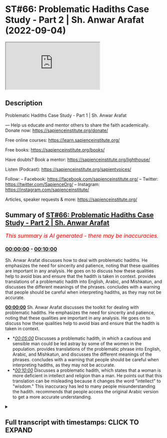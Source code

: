 # ST#66: Problematic Hadiths Case Study - Part 2 | Sh. Anwar Arafat (2022-09-04)

<iframe loading='lazy' src='https://www.youtube.com/embed/eHsv5BLwGmI'></iframe>

## Description

Problematic Hadiths Case Study - Part 1 | Sh. Anwar Arafat

—
Help us educate and mentor others to share the faith academically.
Donate now: https://sapienceinstitute.org/donate/ 

Free online courses: https://learn.sapienceinstitute.org/

Free books: https://sapienceinstitute.org/books/

Have doubts? Book a mentor: https://sapienceinstitute.org/lighthouse/

Listen (Podcast): https://sapienceinstitute.org/sapientvoices/

Follow:
– Facebook: https://facebook.com/sapienceinstitute.org/ 
– Twitter: https://twitter.com/SapienceOrg/ 
– Instagram: https://instagram.com/sapienceinstitute/ 

Articles, speaker requests & more: https://sapienceinstitute.org/

## Summary of [ST#66: Problematic Hadiths Case Study - Part 2 | Sh. Anwar Arafat](https://www.youtube.com/watch?v=eHsv5BLwGmI)


*<span style="color:red; font-size:125%">This summary is AI generated - there may be inaccuracies</span>. [](/)*

### [00:00:00](https://www.youtube.com/watch?v=eHsv5BLwGmI&t=0) - [00:10:00](https://www.youtube.com/watch?v=eHsv5BLwGmI&t=600)

 Sh. Anwar Arafat discusses how to deal with problematic hadiths. He emphasizes the need for sincerity and patience, noting that these qualities are important in any analysis. He goes on to discuss how these qualities help to avoid bias and ensure that the hadith is taken in context.  provides translations of a problematic hadith into English, Arabic, and Mishkatun, and discusses the different meanings of the phrases.  concludes with a warning that people should be careful when interpreting hadiths, as they may not be accurate.

**[00:00:00](https://www.youtube.com/watch?v=eHsv5BLwGmI&t=0)**  Sh. Anwar Arafat discusses the toolkit for dealing with problematic hadiths. He emphasizes the need for sincerity and patience, noting that these qualities are important in any analysis. He goes on to discuss how these qualities help to avoid bias and ensure that the hadith is taken in context.
* **[00:05:00](https://www.youtube.com/watch?v=eHsv5BLwGmI&t=300)* Discusses a problematic hadith, in which a cautious and sensible man could be led astray by some of the women in the population.  provides translations of the problematic phrase into English, Arabic, and Mishkatun, and discusses the different meanings of the phrases.  concludes with a warning that people should be careful when interpreting hadiths, as they may not be accurate.
* **[00:10:00](https://www.youtube.com/watch?v=eHsv5BLwGmI&t=600)* Discusses a problematic hadith, which states that a woman is more deficient in intellect and religion than a man. He points out that this translation can be misleading because it changes the word "intellect" to "wisdom." This inaccuracy has led to many people misunderstanding the hadith. recommends that people access the original Arabic version to get a more accurate understanding.

<details><summary><h2>Full transcript with timestamps: CLICK TO EXPAND</h2></summary>

[0:00:14](https://youtu.be/eHsv5BLwGmI?t=14) upon you all  
[0:00:15](https://youtu.be/eHsv5BLwGmI?t=15) and welcome to sapient thoughts another  
[0:00:17](https://youtu.be/eHsv5BLwGmI?t=17) episode where here we discuss theo  
[0:00:20](https://youtu.be/eHsv5BLwGmI?t=20) philosophical issues we answer some of  
[0:00:21](https://youtu.be/eHsv5BLwGmI?t=21) the contentions that are brought against  
[0:00:23](https://youtu.be/eHsv5BLwGmI?t=23) islam and we offer  
[0:00:25](https://youtu.be/eHsv5BLwGmI?t=25) hopefully a robust case for the veracity  
[0:00:27](https://youtu.be/eHsv5BLwGmI?t=27) and beauty of islam insha'allah as a way  
[0:00:29](https://youtu.be/eHsv5BLwGmI?t=29) of life my name is anwar arafat and  
[0:00:32](https://youtu.be/eHsv5BLwGmI?t=32) today we are doing  
[0:00:34](https://youtu.be/eHsv5BLwGmI?t=34) episode 2 of our case study a  
[0:00:37](https://youtu.be/eHsv5BLwGmI?t=37) problematic hadith that seems to put  
[0:00:39](https://youtu.be/eHsv5BLwGmI?t=39) women down or that might seem  
[0:00:41](https://youtu.be/eHsv5BLwGmI?t=41) disrespectful or demeaning towards women  
[0:00:43](https://youtu.be/eHsv5BLwGmI?t=43) and a person might read this come across  
[0:00:46](https://youtu.be/eHsv5BLwGmI?t=46) it in some of the books and say hey wait  
[0:00:47](https://youtu.be/eHsv5BLwGmI?t=47) a second this is problematic  
[0:00:50](https://youtu.be/eHsv5BLwGmI?t=50) so how do we deal with this well as we  
[0:00:52](https://youtu.be/eHsv5BLwGmI?t=52) demonstrated the hadith of course it's a  
[0:00:54](https://youtu.be/eHsv5BLwGmI?t=54) little longer  
[0:00:56](https://youtu.be/eHsv5BLwGmI?t=56) if you haven't listened to the hadith  
[0:00:57](https://youtu.be/eHsv5BLwGmI?t=57) you can go back to that first episode um  
[0:00:59](https://youtu.be/eHsv5BLwGmI?t=59) in this episode we will apply our hadith  
[0:01:02](https://youtu.be/eHsv5BLwGmI?t=62) toolkit as we shared it where we we have  
[0:01:05](https://youtu.be/eHsv5BLwGmI?t=65) 10 tools so for this episode we're going  
[0:01:07](https://youtu.be/eHsv5BLwGmI?t=67) to go actually through the first five  
[0:01:10](https://youtu.be/eHsv5BLwGmI?t=70) in applying them to this specific hadith  
[0:01:13](https://youtu.be/eHsv5BLwGmI?t=73) in sha allah ta'ala  
[0:01:14](https://youtu.be/eHsv5BLwGmI?t=74) tool number one  
[0:01:16](https://youtu.be/eHsv5BLwGmI?t=76) is sincerity and remember we said this  
[0:01:18](https://youtu.be/eHsv5BLwGmI?t=78) is sincerity towards the material  
[0:01:21](https://youtu.be/eHsv5BLwGmI?t=81) sincerity towards whatever goal it is  
[0:01:23](https://youtu.be/eHsv5BLwGmI?t=83) sincerity towards your own biases  
[0:01:26](https://youtu.be/eHsv5BLwGmI?t=86) and obviously as muslims first and  
[0:01:28](https://youtu.be/eHsv5BLwGmI?t=88) foremost sincerity towards god allah  
[0:01:30](https://youtu.be/eHsv5BLwGmI?t=90) subhanahu ta'ala  
[0:01:32](https://youtu.be/eHsv5BLwGmI?t=92) sincerity towards the corpus  
[0:01:34](https://youtu.be/eHsv5BLwGmI?t=94) means that  
[0:01:37](https://youtu.be/eHsv5BLwGmI?t=97) when i read a hadith i don't take it by  
[0:01:40](https://youtu.be/eHsv5BLwGmI?t=100) itself i understand that as part of an  
[0:01:42](https://youtu.be/eHsv5BLwGmI?t=102) entire corpus a person easily can seize  
[0:01:45](https://youtu.be/eHsv5BLwGmI?t=105) on one hadith and take it out of context  
[0:01:49](https://youtu.be/eHsv5BLwGmI?t=109) and show hey look muslims say one two  
[0:01:51](https://youtu.be/eHsv5BLwGmI?t=111) and three  
[0:01:52](https://youtu.be/eHsv5BLwGmI?t=112) i can do this to almost any book i can  
[0:01:54](https://youtu.be/eHsv5BLwGmI?t=114) do this to almost any religion  
[0:01:55](https://youtu.be/eHsv5BLwGmI?t=115) um not only is it  
[0:01:58](https://youtu.be/eHsv5BLwGmI?t=118) unwise it's unjust right we're not being  
[0:02:01](https://youtu.be/eHsv5BLwGmI?t=121) fair to the material not being fair to  
[0:02:02](https://youtu.be/eHsv5BLwGmI?t=122) anything if i am muslim and i come  
[0:02:05](https://youtu.be/eHsv5BLwGmI?t=125) across a problematic hadith i have a  
[0:02:07](https://youtu.be/eHsv5BLwGmI?t=127) bias if i'm not muslim i also have a  
[0:02:10](https://youtu.be/eHsv5BLwGmI?t=130) bias if i'm an academic  
[0:02:12](https://youtu.be/eHsv5BLwGmI?t=132) i have a bias there as well what are  
[0:02:15](https://youtu.be/eHsv5BLwGmI?t=135) some of these biases if i'm muslim and i  
[0:02:17](https://youtu.be/eHsv5BLwGmI?t=137) read a problematic hadith that seems to  
[0:02:18](https://youtu.be/eHsv5BLwGmI?t=138) put women down  
[0:02:20](https://youtu.be/eHsv5BLwGmI?t=140) my sincerity to my paradigm is that wait  
[0:02:22](https://youtu.be/eHsv5BLwGmI?t=142) a second i know that the prophet sallam  
[0:02:24](https://youtu.be/eHsv5BLwGmI?t=144) doesn't put women down in fact there are  
[0:02:25](https://youtu.be/eHsv5BLwGmI?t=145) so many hadith in which he praises women  
[0:02:28](https://youtu.be/eHsv5BLwGmI?t=148) right he thanks them he's appreciative  
[0:02:30](https://youtu.be/eHsv5BLwGmI?t=150) he's respecting he's accommodating he's  
[0:02:32](https://youtu.be/eHsv5BLwGmI?t=152) doing all these things in fact arguably  
[0:02:34](https://youtu.be/eHsv5BLwGmI?t=154) no one throughout human history has done  
[0:02:36](https://youtu.be/eHsv5BLwGmI?t=156) more  
[0:02:37](https://youtu.be/eHsv5BLwGmI?t=157) for women giving them rights etc then  
[0:02:40](https://youtu.be/eHsv5BLwGmI?t=160) somebody like the prophet saws  
[0:02:42](https://youtu.be/eHsv5BLwGmI?t=162) especially 1400 years ago when nobody  
[0:02:44](https://youtu.be/eHsv5BLwGmI?t=164) was doing anything for one whatsoever so  
[0:02:46](https://youtu.be/eHsv5BLwGmI?t=166) i know that wait a second if i'm reading  
[0:02:48](https://youtu.be/eHsv5BLwGmI?t=168) this in a way that it could be putting  
[0:02:50](https://youtu.be/eHsv5BLwGmI?t=170) women down i know this goes against what  
[0:02:51](https://youtu.be/eHsv5BLwGmI?t=171) i already understand from my paradigm  
[0:02:54](https://youtu.be/eHsv5BLwGmI?t=174) because i am muslim and i am aware of  
[0:02:56](https://youtu.be/eHsv5BLwGmI?t=176) all these things  
[0:02:57](https://youtu.be/eHsv5BLwGmI?t=177) if i am an islamophobe  
[0:02:59](https://youtu.be/eHsv5BLwGmI?t=179) i already have my bias i'm going to  
[0:03:00](https://youtu.be/eHsv5BLwGmI?t=180) seize upon something like this and i'm  
[0:03:03](https://youtu.be/eHsv5BLwGmI?t=183) going to be like hey oh this is more  
[0:03:04](https://youtu.be/eHsv5BLwGmI?t=184) fuel to my fire but if i'm an academic i  
[0:03:08](https://youtu.be/eHsv5BLwGmI?t=188) know that i have to take everything  
[0:03:10](https://youtu.be/eHsv5BLwGmI?t=190) within its context that means i look at  
[0:03:12](https://youtu.be/eHsv5BLwGmI?t=192) it i analyze it i don't just take  
[0:03:15](https://youtu.be/eHsv5BLwGmI?t=195) something and run with it without  
[0:03:16](https://youtu.be/eHsv5BLwGmI?t=196) actually analyzing it correctly this is  
[0:03:18](https://youtu.be/eHsv5BLwGmI?t=198) why the toolkit is so important for us  
[0:03:20](https://youtu.be/eHsv5BLwGmI?t=200) and i believe that this toolkit will be  
[0:03:21](https://youtu.be/eHsv5BLwGmI?t=201) helpful whether you're a muslim or  
[0:03:23](https://youtu.be/eHsv5BLwGmI?t=203) you're not muslim meaning  
[0:03:25](https://youtu.be/eHsv5BLwGmI?t=205) how can we actually look at something  
[0:03:26](https://youtu.be/eHsv5BLwGmI?t=206) like this did the prophet saw salaam  
[0:03:28](https://youtu.be/eHsv5BLwGmI?t=208) really mean to say that women are less  
[0:03:31](https://youtu.be/eHsv5BLwGmI?t=211) than men in terms of their religion or  
[0:03:33](https://youtu.be/eHsv5BLwGmI?t=213) in terms of their intellect  
[0:03:36](https://youtu.be/eHsv5BLwGmI?t=216) let's analyze this let's test this just  
[0:03:38](https://youtu.be/eHsv5BLwGmI?t=218) because we have one hadith that seems to  
[0:03:40](https://youtu.be/eHsv5BLwGmI?t=220) insinuate this is this actually the case  
[0:03:42](https://youtu.be/eHsv5BLwGmI?t=222) if i'm an academic if i'm actually being  
[0:03:44](https://youtu.be/eHsv5BLwGmI?t=224) honest this is why sincerity is so  
[0:03:46](https://youtu.be/eHsv5BLwGmI?t=226) important that it makes us aware of our  
[0:03:48](https://youtu.be/eHsv5BLwGmI?t=228) own biases and it makes us aware of what  
[0:03:50](https://youtu.be/eHsv5BLwGmI?t=230) it is that we're actually reading so my  
[0:03:52](https://youtu.be/eHsv5BLwGmI?t=232) bias as a muslim is that i know that the  
[0:03:54](https://youtu.be/eHsv5BLwGmI?t=234) prophet sallam respects him so why would  
[0:03:56](https://youtu.be/eHsv5BLwGmI?t=236) he say this and by the way this bias  
[0:03:59](https://youtu.be/eHsv5BLwGmI?t=239) informs how we actually read the hadith  
[0:04:02](https://youtu.be/eHsv5BLwGmI?t=242) and we'll get into it when we do the  
[0:04:03](https://youtu.be/eHsv5BLwGmI?t=243) reread at the very end we'll go into  
[0:04:06](https://youtu.be/eHsv5BLwGmI?t=246) why did the prophet say this  
[0:04:08](https://youtu.be/eHsv5BLwGmI?t=248) what did it mean  
[0:04:10](https://youtu.be/eHsv5BLwGmI?t=250) and this is why sincerity is very  
[0:04:12](https://youtu.be/eHsv5BLwGmI?t=252) important so this is applying tool  
[0:04:14](https://youtu.be/eHsv5BLwGmI?t=254) number one  
[0:04:16](https://youtu.be/eHsv5BLwGmI?t=256) tool number two  
[0:04:19](https://youtu.be/eHsv5BLwGmI?t=259) tool number two  
[0:04:20](https://youtu.be/eHsv5BLwGmI?t=260) is  
[0:04:21](https://youtu.be/eHsv5BLwGmI?t=261) patience  
[0:04:24](https://youtu.be/eHsv5BLwGmI?t=264) now what does patience mean here  
[0:04:28](https://youtu.be/eHsv5BLwGmI?t=268) patience of course is in contrast to i  
[0:04:30](https://youtu.be/eHsv5BLwGmI?t=270) want an answer now we want everything  
[0:04:33](https://youtu.be/eHsv5BLwGmI?t=273) instantaneous  
[0:04:35](https://youtu.be/eHsv5BLwGmI?t=275) um i read it  
[0:04:37](https://youtu.be/eHsv5BLwGmI?t=277) and i want to run with it  
[0:04:39](https://youtu.be/eHsv5BLwGmI?t=279) a lot of times people will come and  
[0:04:40](https://youtu.be/eHsv5BLwGmI?t=280) they'll say  
[0:04:43](https://youtu.be/eHsv5BLwGmI?t=283) what does islam say about women  
[0:04:46](https://youtu.be/eHsv5BLwGmI?t=286) okay what does islam say about women are  
[0:04:49](https://youtu.be/eHsv5BLwGmI?t=289) deficient in their intellect and  
[0:04:51](https://youtu.be/eHsv5BLwGmI?t=291) and  
[0:04:52](https://youtu.be/eHsv5BLwGmI?t=292) religion  
[0:04:54](https://youtu.be/eHsv5BLwGmI?t=294) the thing is this is an incorrect  
[0:04:55](https://youtu.be/eHsv5BLwGmI?t=295) question  
[0:04:56](https://youtu.be/eHsv5BLwGmI?t=296) what does islam say  
[0:05:00](https://youtu.be/eHsv5BLwGmI?t=300) is  
[0:05:01](https://youtu.be/eHsv5BLwGmI?t=301) a problematic question we can look at  
[0:05:03](https://youtu.be/eHsv5BLwGmI?t=303) what does the quran say what does the  
[0:05:05](https://youtu.be/eHsv5BLwGmI?t=305) hadith say what do some scholars say but  
[0:05:08](https://youtu.be/eHsv5BLwGmI?t=308) islam has a huge concept is such a big  
[0:05:11](https://youtu.be/eHsv5BLwGmI?t=311) thing that islam  
[0:05:13](https://youtu.be/eHsv5BLwGmI?t=313) is represented through a lot of these  
[0:05:16](https://youtu.be/eHsv5BLwGmI?t=316) different avenues but there's  
[0:05:19](https://youtu.be/eHsv5BLwGmI?t=319) it's not that there's one there's not  
[0:05:20](https://youtu.be/eHsv5BLwGmI?t=320) one islam  
[0:05:22](https://youtu.be/eHsv5BLwGmI?t=322) but that the question itself is  
[0:05:24](https://youtu.be/eHsv5BLwGmI?t=324) inherently wrong this is how for example  
[0:05:26](https://youtu.be/eHsv5BLwGmI?t=326) the khawarij  
[0:05:28](https://youtu.be/eHsv5BLwGmI?t=328) the kharajits when they came to alibi  
[0:05:32](https://youtu.be/eHsv5BLwGmI?t=332) and they said we want the quran to rule  
[0:05:35](https://youtu.be/eHsv5BLwGmI?t=335) between us  
[0:05:37](https://youtu.be/eHsv5BLwGmI?t=337) right and so he brought or i think in  
[0:05:39](https://youtu.be/eHsv5BLwGmI?t=339) this generation it was  
[0:05:41](https://youtu.be/eHsv5BLwGmI?t=341) he brings a mushaf and he puts it in  
[0:05:43](https://youtu.be/eHsv5BLwGmI?t=343) between them and he says quran rule  
[0:05:46](https://youtu.be/eHsv5BLwGmI?t=346) between us  
[0:05:48](https://youtu.be/eHsv5BLwGmI?t=348) and everybody looks at him like he's  
[0:05:49](https://youtu.be/eHsv5BLwGmI?t=349) crazy  
[0:05:50](https://youtu.be/eHsv5BLwGmI?t=350) what they said this is a book it doesn't  
[0:05:52](https://youtu.be/eHsv5BLwGmI?t=352) speak he said that's what you asked  
[0:05:54](https://youtu.be/eHsv5BLwGmI?t=354) though  
[0:05:56](https://youtu.be/eHsv5BLwGmI?t=356) you asked for the quran to rule but the  
[0:05:58](https://youtu.be/eHsv5BLwGmI?t=358) thing is the quran is always read  
[0:06:01](https://youtu.be/eHsv5BLwGmI?t=361) through a human being meaning there's an  
[0:06:02](https://youtu.be/eHsv5BLwGmI?t=362) interpretation happening always  
[0:06:05](https://youtu.be/eHsv5BLwGmI?t=365) right whether we like it or not now i  
[0:06:06](https://youtu.be/eHsv5BLwGmI?t=366) can interpret it according to what i  
[0:06:08](https://youtu.be/eHsv5BLwGmI?t=368) know the prophet saws said i know what  
[0:06:09](https://youtu.be/eHsv5BLwGmI?t=369) some of the companions said etc which is  
[0:06:11](https://youtu.be/eHsv5BLwGmI?t=371) what we do all the time  
[0:06:13](https://youtu.be/eHsv5BLwGmI?t=373) but we're reading it through an  
[0:06:14](https://youtu.be/eHsv5BLwGmI?t=374) interpretation i saw something wonderful  
[0:06:17](https://youtu.be/eHsv5BLwGmI?t=377) where there was a lady who came to a  
[0:06:18](https://youtu.be/eHsv5BLwGmI?t=378) scholar  
[0:06:20](https://youtu.be/eHsv5BLwGmI?t=380) and she said what is the what is the  
[0:06:22](https://youtu.be/eHsv5BLwGmI?t=382) ruling in my case i think it was an  
[0:06:23](https://youtu.be/eHsv5BLwGmI?t=383) issue of divorce  
[0:06:25](https://youtu.be/eHsv5BLwGmI?t=385) right on a certain ayah  
[0:06:28](https://youtu.be/eHsv5BLwGmI?t=388) and so the scholar told her well i can  
[0:06:30](https://youtu.be/eHsv5BLwGmI?t=390) tell you what  
[0:06:32](https://youtu.be/eHsv5BLwGmI?t=392) allah says or i can tell you what the  
[0:06:33](https://youtu.be/eHsv5BLwGmI?t=393) quran and sunnah says  
[0:06:36](https://youtu.be/eHsv5BLwGmI?t=396) she says no tell me what is says and the  
[0:06:39](https://youtu.be/eHsv5BLwGmI?t=399) man got upset he's like what i am  
[0:06:41](https://youtu.be/eHsv5BLwGmI?t=401) telling you that i have the quran and  
[0:06:43](https://youtu.be/eHsv5BLwGmI?t=403) sunnah and you're telling me shafer she  
[0:06:45](https://youtu.be/eHsv5BLwGmI?t=405) says no  
[0:06:46](https://youtu.be/eHsv5BLwGmI?t=406) what you're going to tell me is your  
[0:06:48](https://youtu.be/eHsv5BLwGmI?t=408) interpretation of the quran and sunnah  
[0:06:50](https://youtu.be/eHsv5BLwGmI?t=410) and when you quote michelle it's his  
[0:06:52](https://youtu.be/eHsv5BLwGmI?t=412) interpretation of the quran and sunnah  
[0:06:54](https://youtu.be/eHsv5BLwGmI?t=414) both of you guys are interpreting  
[0:06:56](https://youtu.be/eHsv5BLwGmI?t=416) as he says i trust his interpretation  
[0:06:58](https://youtu.be/eHsv5BLwGmI?t=418) over yours  
[0:07:00](https://youtu.be/eHsv5BLwGmI?t=420) he's a big imam i don't know who you are  
[0:07:02](https://youtu.be/eHsv5BLwGmI?t=422) basically she's saying  
[0:07:03](https://youtu.be/eHsv5BLwGmI?t=423) and that's interesting thing because we  
[0:07:05](https://youtu.be/eHsv5BLwGmI?t=425) have to realize that it's always taken  
[0:07:06](https://youtu.be/eHsv5BLwGmI?t=426) through that lens so we have to have  
[0:07:07](https://youtu.be/eHsv5BLwGmI?t=427) patience when it comes to we want  
[0:07:09](https://youtu.be/eHsv5BLwGmI?t=429) instantaneous answers we want to know  
[0:07:11](https://youtu.be/eHsv5BLwGmI?t=431) what does islam say about women that's a  
[0:07:13](https://youtu.be/eHsv5BLwGmI?t=433) big question  
[0:07:14](https://youtu.be/eHsv5BLwGmI?t=434) right let's look at what are some of the  
[0:07:16](https://youtu.be/eHsv5BLwGmI?t=436) verses say what are some of the how do  
[0:07:17](https://youtu.be/eHsv5BLwGmI?t=437) you say what do some of the scholars say  
[0:07:18](https://youtu.be/eHsv5BLwGmI?t=438) etc so patience when applying this  
[0:07:20](https://youtu.be/eHsv5BLwGmI?t=440) toolkit we can't automatically just  
[0:07:23](https://youtu.be/eHsv5BLwGmI?t=443) write off something because we don't  
[0:07:25](https://youtu.be/eHsv5BLwGmI?t=445) like it or don't agree with it from the  
[0:07:27](https://youtu.be/eHsv5BLwGmI?t=447) outset there might be something going on  
[0:07:29](https://youtu.be/eHsv5BLwGmI?t=449) and in fact in this case there is  
[0:07:30](https://youtu.be/eHsv5BLwGmI?t=450) something else going on  
[0:07:32](https://youtu.be/eHsv5BLwGmI?t=452) so that's tool number two  
[0:07:34](https://youtu.be/eHsv5BLwGmI?t=454) tool number three is to talk to someone  
[0:07:37](https://youtu.be/eHsv5BLwGmI?t=457) of knowledge  
[0:07:38](https://youtu.be/eHsv5BLwGmI?t=458) and in this case i would encourage  
[0:07:40](https://youtu.be/eHsv5BLwGmI?t=460) anybody if you come across a problematic  
[0:07:42](https://youtu.be/eHsv5BLwGmI?t=462) hadith one of the best ways to overcome  
[0:07:44](https://youtu.be/eHsv5BLwGmI?t=464) it is to ask somebody of knowledge and  
[0:07:46](https://youtu.be/eHsv5BLwGmI?t=466) in this case we did we consulted many  
[0:07:47](https://youtu.be/eHsv5BLwGmI?t=467) scholars they offered their  
[0:07:48](https://youtu.be/eHsv5BLwGmI?t=468) interpretations and their takes which  
[0:07:50](https://youtu.be/eHsv5BLwGmI?t=470) was great and we'll share them inshallah  
[0:07:52](https://youtu.be/eHsv5BLwGmI?t=472) at the end  
[0:07:53](https://youtu.be/eHsv5BLwGmI?t=473) of this whole scenario so we already did  
[0:07:55](https://youtu.be/eHsv5BLwGmI?t=475) that but we don't want to get ahead of  
[0:07:56](https://youtu.be/eHsv5BLwGmI?t=476) the gun here tool number four knowledge  
[0:07:59](https://youtu.be/eHsv5BLwGmI?t=479) of arabic  
[0:08:01](https://youtu.be/eHsv5BLwGmI?t=481) we said knowledge of the prophetic  
[0:08:03](https://youtu.be/eHsv5BLwGmI?t=483) language in this case it would save the  
[0:08:05](https://youtu.be/eHsv5BLwGmI?t=485) person so much headache because as i  
[0:08:07](https://youtu.be/eHsv5BLwGmI?t=487) said the translation is outright  
[0:08:09](https://youtu.be/eHsv5BLwGmI?t=489) incorrect so let's pause and go back to  
[0:08:12](https://youtu.be/eHsv5BLwGmI?t=492) the translation inshaallah  
[0:08:14](https://youtu.be/eHsv5BLwGmI?t=494) the translation of the problematic so  
[0:08:16](https://youtu.be/eHsv5BLwGmI?t=496) we're only going to go over the  
[0:08:17](https://youtu.be/eHsv5BLwGmI?t=497) problematic or one of the problematic  
[0:08:19](https://youtu.be/eHsv5BLwGmI?t=499) um phrases is where he says  
[0:08:23](https://youtu.be/eHsv5BLwGmI?t=503) in arabic  
[0:08:32](https://youtu.be/eHsv5BLwGmI?t=512) now it was incorrectly translated as i  
[0:08:35](https://youtu.be/eHsv5BLwGmI?t=515) have not seen anyone more deficient in  
[0:08:36](https://youtu.be/eHsv5BLwGmI?t=516) intelligence i'm sorry i have not seen  
[0:08:38](https://youtu.be/eHsv5BLwGmI?t=518) anyone more deficient in intelligence  
[0:08:41](https://youtu.be/eHsv5BLwGmI?t=521) and religion than you  
[0:08:43](https://youtu.be/eHsv5BLwGmI?t=523) so this is sentence number one and then  
[0:08:45](https://youtu.be/eHsv5BLwGmI?t=525) sentence number two he says a cautious  
[0:08:46](https://youtu.be/eHsv5BLwGmI?t=526) sensible man could be led astray by some  
[0:08:48](https://youtu.be/eHsv5BLwGmI?t=528) of you now it's right off the bat in  
[0:08:51](https://youtu.be/eHsv5BLwGmI?t=531) arabic it was one complete sentence and  
[0:08:53](https://youtu.be/eHsv5BLwGmI?t=533) in english they translated it into two  
[0:08:55](https://youtu.be/eHsv5BLwGmI?t=535) which caused a big problem  
[0:08:57](https://youtu.be/eHsv5BLwGmI?t=537) meaning it's as a statement and not as a  
[0:08:59](https://youtu.be/eHsv5BLwGmI?t=539) thing let's look at another translation  
[0:09:01](https://youtu.be/eHsv5BLwGmI?t=541) this is the translation of mishkatun  
[0:09:03](https://youtu.be/eHsv5BLwGmI?t=543) that appears for us in the english  
[0:09:06](https://youtu.be/eHsv5BLwGmI?t=546) translation and what did he  
[0:09:08](https://youtu.be/eHsv5BLwGmI?t=548) that same phrase how was it translated  
[0:09:10](https://youtu.be/eHsv5BLwGmI?t=550) here  
[0:09:11](https://youtu.be/eHsv5BLwGmI?t=551) he said  
[0:09:12](https://youtu.be/eHsv5BLwGmI?t=552) so look at how different the translation  
[0:09:14](https://youtu.be/eHsv5BLwGmI?t=554) is among women who are deficient in  
[0:09:17](https://youtu.be/eHsv5BLwGmI?t=557) intelligence and religion i have not  
[0:09:20](https://youtu.be/eHsv5BLwGmI?t=560) seen anyone more able to remove the  
[0:09:21](https://youtu.be/eHsv5BLwGmI?t=561) understanding of a prude man than one of  
[0:09:24](https://youtu.be/eHsv5BLwGmI?t=564) you  
[0:09:25](https://youtu.be/eHsv5BLwGmI?t=565) this is a completely different meaning  
[0:09:28](https://youtu.be/eHsv5BLwGmI?t=568) okay let me repeat this again he says  
[0:09:30](https://youtu.be/eHsv5BLwGmI?t=570) among women who are deficient in  
[0:09:33](https://youtu.be/eHsv5BLwGmI?t=573) intelligence and religion i have not  
[0:09:34](https://youtu.be/eHsv5BLwGmI?t=574) seen anyone more able to remove the  
[0:09:37](https://youtu.be/eHsv5BLwGmI?t=577) understanding of a prudent man than one  
[0:09:39](https://youtu.be/eHsv5BLwGmI?t=579) of you  
[0:09:40](https://youtu.be/eHsv5BLwGmI?t=580) meaning this is sarcasm  
[0:09:42](https://youtu.be/eHsv5BLwGmI?t=582) here he's being sarcastic in that other  
[0:09:45](https://youtu.be/eHsv5BLwGmI?t=585) translation he's stating facts  
[0:09:48](https://youtu.be/eHsv5BLwGmI?t=588) huge difference between sarcasm and  
[0:09:51](https://youtu.be/eHsv5BLwGmI?t=591) facts and by the way a person might ask  
[0:09:52](https://youtu.be/eHsv5BLwGmI?t=592) wait was the prophet ever like um  
[0:09:56](https://youtu.be/eHsv5BLwGmI?t=596) sarcastic or ever he was mentioning it  
[0:09:58](https://youtu.be/eHsv5BLwGmI?t=598) here trying to highlight the irony  
[0:10:02](https://youtu.be/eHsv5BLwGmI?t=602) that despite women being deficient  
[0:10:05](https://youtu.be/eHsv5BLwGmI?t=605) supposedly being deficient in their  
[0:10:07](https://youtu.be/eHsv5BLwGmI?t=607) intellect and in the religion they can  
[0:10:09](https://youtu.be/eHsv5BLwGmI?t=609) lead  
[0:10:10](https://youtu.be/eHsv5BLwGmI?t=610) a wise and intelligent man astray  
[0:10:15](https://youtu.be/eHsv5BLwGmI?t=615) so he's saying maybe they're not so  
[0:10:17](https://youtu.be/eHsv5BLwGmI?t=617) deficient if they can lead somebody  
[0:10:19](https://youtu.be/eHsv5BLwGmI?t=619) who's  
[0:10:19](https://youtu.be/eHsv5BLwGmI?t=619) more intelligent than them how can they  
[0:10:22](https://youtu.be/eHsv5BLwGmI?t=622) lead them astray  
[0:10:24](https://youtu.be/eHsv5BLwGmI?t=624) so that's that's uh something that will  
[0:10:26](https://youtu.be/eHsv5BLwGmI?t=626) give light inshallah to what is actually  
[0:10:28](https://youtu.be/eHsv5BLwGmI?t=628) going on here's another translation this  
[0:10:30](https://youtu.be/eHsv5BLwGmI?t=630) translation i thought this is the  
[0:10:31](https://youtu.be/eHsv5BLwGmI?t=631) translation of sunan of numaja  
[0:10:35](https://youtu.be/eHsv5BLwGmI?t=635) and this is narrated by  
[0:10:37](https://youtu.be/eHsv5BLwGmI?t=637) omar but the same thing it doesn't  
[0:10:38](https://youtu.be/eHsv5BLwGmI?t=638) mention the first part about the khutba  
[0:10:40](https://youtu.be/eHsv5BLwGmI?t=640) but it just talks about how he comes to  
[0:10:43](https://youtu.be/eHsv5BLwGmI?t=643) the women  
[0:10:44](https://youtu.be/eHsv5BLwGmI?t=644) and then he tells him this is what he  
[0:10:46](https://youtu.be/eHsv5BLwGmI?t=646) says i have never seen anyone  
[0:10:49](https://youtu.be/eHsv5BLwGmI?t=649) lacking in discernment and religion more  
[0:10:51](https://youtu.be/eHsv5BLwGmI?t=651) overwhelming to a man of wisdom than you  
[0:10:55](https://youtu.be/eHsv5BLwGmI?t=655) very simple straightforward this is the  
[0:10:56](https://youtu.be/eHsv5BLwGmI?t=656) translation of the same now in arabic  
[0:10:58](https://youtu.be/eHsv5BLwGmI?t=658) they're all the same  
[0:11:00](https://youtu.be/eHsv5BLwGmI?t=660) men  
[0:11:03](https://youtu.be/eHsv5BLwGmI?t=663) very good  
[0:11:04](https://youtu.be/eHsv5BLwGmI?t=664) so here they translated it as  
[0:11:07](https://youtu.be/eHsv5BLwGmI?t=667) i have never seen anyone  
[0:11:09](https://youtu.be/eHsv5BLwGmI?t=669) lacking in discernment instead of  
[0:11:11](https://youtu.be/eHsv5BLwGmI?t=671) intellect he uses the word discernment  
[0:11:13](https://youtu.be/eHsv5BLwGmI?t=673) here and religion more overwhelming to a  
[0:11:15](https://youtu.be/eHsv5BLwGmI?t=675) man of wisdom than you  
[0:11:18](https://youtu.be/eHsv5BLwGmI?t=678) meaning you're able to over overwhelm a  
[0:11:20](https://youtu.be/eHsv5BLwGmI?t=680) wise man despite  
[0:11:23](https://youtu.be/eHsv5BLwGmI?t=683) that deficiency obviously he's saying  
[0:11:25](https://youtu.be/eHsv5BLwGmI?t=685) that it's technically or in reality it's  
[0:11:27](https://youtu.be/eHsv5BLwGmI?t=687) not a deficiency even though technically  
[0:11:30](https://youtu.be/eHsv5BLwGmI?t=690) there is a deficiency and we'll talk  
[0:11:31](https://youtu.be/eHsv5BLwGmI?t=691) about what it means actually by this so  
[0:11:33](https://youtu.be/eHsv5BLwGmI?t=693) as you can see translation makes a huge  
[0:11:35](https://youtu.be/eHsv5BLwGmI?t=695) difference and in some of these like i  
[0:11:37](https://youtu.be/eHsv5BLwGmI?t=697) said the one of  
[0:11:39](https://youtu.be/eHsv5BLwGmI?t=699) unfortunately is completely wrong in  
[0:11:42](https://youtu.be/eHsv5BLwGmI?t=702) some of the other versions like we said  
[0:11:45](https://youtu.be/eHsv5BLwGmI?t=705) um  
[0:11:46](https://youtu.be/eHsv5BLwGmI?t=706) is okay  
[0:11:48](https://youtu.be/eHsv5BLwGmI?t=708) the translation the typical one that's  
[0:11:49](https://youtu.be/eHsv5BLwGmI?t=709) given  
[0:11:50](https://youtu.be/eHsv5BLwGmI?t=710) he says  
[0:11:51](https://youtu.be/eHsv5BLwGmI?t=711) in spite of your lacking in wisdom and  
[0:11:54](https://youtu.be/eHsv5BLwGmI?t=714) failing in religion you are depriving  
[0:11:56](https://youtu.be/eHsv5BLwGmI?t=716) the wisest of men of their intelligence  
[0:12:00](https://youtu.be/eHsv5BLwGmI?t=720) okay so again irony it says in spite of  
[0:12:03](https://youtu.be/eHsv5BLwGmI?t=723) your lacking in wisdom and failing in  
[0:12:05](https://youtu.be/eHsv5BLwGmI?t=725) religion now failing and religion is  
[0:12:06](https://youtu.be/eHsv5BLwGmI?t=726) completely wrong it doesn't use that  
[0:12:08](https://youtu.be/eHsv5BLwGmI?t=728) word you are depriving the wisest of men  
[0:12:10](https://youtu.be/eHsv5BLwGmI?t=730) of their intelligence okay  
[0:12:12](https://youtu.be/eHsv5BLwGmI?t=732) translation matters  
[0:12:14](https://youtu.be/eHsv5BLwGmI?t=734) and unfortunately the translations are  
[0:12:16](https://youtu.be/eHsv5BLwGmI?t=736) out there are not perfect these are  
[0:12:17](https://youtu.be/eHsv5BLwGmI?t=737) human endeavors  
[0:12:18](https://youtu.be/eHsv5BLwGmI?t=738) sometimes they get it right often they  
[0:12:20](https://youtu.be/eHsv5BLwGmI?t=740) get it wrong  
[0:12:22](https://youtu.be/eHsv5BLwGmI?t=742) in this case that  
[0:12:24](https://youtu.be/eHsv5BLwGmI?t=744) mistake  
[0:12:25](https://youtu.be/eHsv5BLwGmI?t=745) has led a lot of people to have issues  
[0:12:28](https://youtu.be/eHsv5BLwGmI?t=748) with this and i completely understand  
[0:12:29](https://youtu.be/eHsv5BLwGmI?t=749) that and in fact i'm sympathetic and  
[0:12:30](https://youtu.be/eHsv5BLwGmI?t=750) empathetic towards that  
[0:12:32](https://youtu.be/eHsv5BLwGmI?t=752) um  
[0:12:33](https://youtu.be/eHsv5BLwGmI?t=753) and this is why  
[0:12:35](https://youtu.be/eHsv5BLwGmI?t=755) tool number four when you can access the  
[0:12:38](https://youtu.be/eHsv5BLwGmI?t=758) original arabic it solves so many  
[0:12:40](https://youtu.be/eHsv5BLwGmI?t=760) problems you're not reading it through  
[0:12:41](https://youtu.be/eHsv5BLwGmI?t=761) someone else's translation someone  
[0:12:42](https://youtu.be/eHsv5BLwGmI?t=762) else's take on the hadith you're reading  
[0:12:44](https://youtu.be/eHsv5BLwGmI?t=764) it through  
[0:12:45](https://youtu.be/eHsv5BLwGmI?t=765) what did the prophet saw actually say  
[0:12:47](https://youtu.be/eHsv5BLwGmI?t=767) this is why it's so important for us to  
[0:12:49](https://youtu.be/eHsv5BLwGmI?t=769) to kind of realize this inshallah ta'ala  
[0:12:51](https://youtu.be/eHsv5BLwGmI?t=771) will stop here  
[0:12:53](https://youtu.be/eHsv5BLwGmI?t=773) and we will go to the  
[0:12:56](https://youtu.be/eHsv5BLwGmI?t=776) next tools inshallah in the next video  
[0:12:58](https://youtu.be/eHsv5BLwGmI?t=778) we'll see you guys then assalamualaikum  
</details>